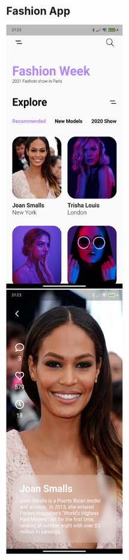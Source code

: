 # Fashion App
<img src="./assets/screen_1.jpg" height="700" width="310"/>
<img src="./assets/screen_2.jpg" height="700" width="310"/>
